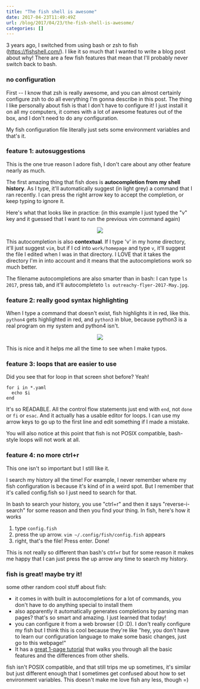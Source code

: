 ```yaml
---
title: "The fish shell is awesome"
date: 2017-04-23T11:49:49Z
url: /blog/2017/04/23/the-fish-shell-is-awesome/
categories: []
---
```


3 years ago, I switched from using bash or zsh to fish (https://fishshell.com/). I like it so
much that I wanted to write a blog post about why! There are a few
fish features that mean that I'll probably never switch back to bash.

### no configuration

First -- I know that zsh is really awesome, and you can almost certainly configure
zsh to do all everything I'm gonna describe in this post. The thing I like personally about fish is that I
don't have to configure it! I just install it on all my computers, it
comes with a lot of awesome features out of the box, and I don't need to
do any configuration.

My fish configuration file literally just sets some environment
variables and that's it.

### feature 1: autosuggestions

This is the one true reason I adore fish, I don't care about any other
feature nearly as much.

The first amazing thing that fish does is **autocompletion from my shell
history**. As I type,
it'll automatically suggest (in light grey) a command that I ran
recently. I can press the right arrow key to accept the completion, or
keep typing to ignore it.

Here's what that looks like in practice: (in this example I just typed
the "v" key and it guessed that I want to run the previous vim command
again)

<div align="center">
<a href="/images/fish.png">
<img src="/images/fish.png">
</a>
</div>

This autocompletion is also **contextual**. If I type 'v' in my home
directory, it'll just suggest `vim`, but if I cd into `work/homepage`
and type `v`, it'll suggest the file I edited when I was in that
directory. I LOVE that it takes the directory I'm in into account and it
means that the autocompletions work so much better.

The filename autocompletions are also smarter than in bash: I can type `ls 2017`, press tab, and it'll autocompleteto `ls outreachy-flyer-2017-May.jpg`.

### feature 2: really good syntax highlighting

When I type a command that doesn't exist, fish highlights it in red,
like this. `python4` gets highlighted in red, and `python3` in blue,
because python3 is a real program on my system and python4 isn't.

<div align="center">
<a href="/images/fish-syntax.png">
<img src="/images/fish-syntax.png">
</a>
</div>

This is nice and it helps me all the time to see when I make typos.

### feature 3: loops that are easier to use

Did you see that for loop in that screen shot before? Yeah!

```
for i in *.yaml
  echo $i
end
```

It's so READABLE. All the control flow statements just end with `end`,
not `done` or `fi` or `esac`.
And it actually has a usable editor for loops. I can use my arrow keys
to go up to the first line and edit something if I made a mistake.

You will also notice at this point that fish is not POSIX compatible,
bash-style loops will not work at all.

### feature 4: no more ctrl+r

This one isn't so important but I still like it.

I search my history all the time! For example, I never remember where my
fish configuration is because it's kind of in a weird spot. But I
remember that it's called config.fish so I just need to search for that.

In bash to search your history, you use "ctrl+r" and then it says
"reverse-i-search" for some reason and then you find your thing. In
fish, here's how it works

1. type `config.fish`
2. press the up arrow. `vim ~/.config/fish/config.fish` appears
3. right, that's the file! Press enter. Done!

This is not really so different than bash's ctrl+r but for some
reason it makes me happy that I can just press the up arrow any time to
search my history.

### fish is great! maybe try it!

some other random cool stuff about fish:

* it comes in with built in autocompletions for a lot of commands, you
  don't have to do anything special to install them
* also apparently it automatically generates completions by parsing man
  pages? that's so smart and amazing. I just learned that today!
* you can configure it from a web browser (:D :D). I don't really
  configure my fish but I think this is cool because they're like "hey,
  you don't have to learn our configuration language to make some basic
  changes, just go to this webpage!"
* It has a [great 1-page tutorial](https://fishshell.com/docs/current/tutorial.html#tut_why_fish) that walks you through all the basic features and the differences from other shells.

fish isn't POSIX compatible, and that still trips me up sometimes, it's
similar but just different enough that I sometimes get confused about
how to set environment variables. This doesn't make me love fish any
less, though =)
